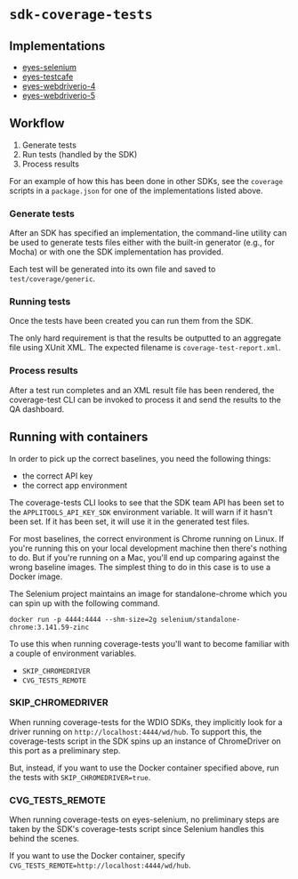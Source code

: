 # `sdk-coverage-tests`

## Implementations

- [eyes-selenium](../eyes-selenium/test/coverage/index.js)
- [eyes-testcafe](../eyes-testcafe/test/coverage/index.js)
- [eyes-webdriverio-4](../eyes-webdriverio-4/test/coverage/index.js)
- [eyes-webdriverio-5](../eyes-webdriverio-5/test/coverage/index.js)

## Workflow

1. Generate tests
2. Run tests (handled by the SDK)
3. Process results

For an example of how this has been done in other SDKs, see the `coverage` scripts in a `package.json` for one of the implementations listed above.

### Generate tests

After an SDK has specified an implementation, the command-line utility can be used to generate tests files either with the built-in generator (e.g., for Mocha) or with one the SDK implementation has provided.

Each test will be generated into its own file and saved to `test/coverage/generic`.

### Running tests

Once the tests have been created you can run them from the SDK.

The only hard requirement is that the results be outputted to an aggregate file using XUnit XML. The expected filename is `coverage-test-report.xml`.

### Process results

After a test run completes and an XML result file has been rendered, the coverage-test CLI can be invoked to process it and send the results to the QA dashboard.

## Running with containers

In order to pick up the correct baselines, you need the following things:

- the correct API key
- the correct app environment

The coverage-tests CLI looks to see that the SDK team API has been set to the `APPLITOOLS_API_KEY_SDK` environment variable. It will warn if it hasn't been set. If it has been set, it will use it in the generated test files.

For most baselines, the correct environment is Chrome running on Linux. If you're running this on your local development machine then there's nothing to do. But if you're running on a Mac, you'll end up comparing against the wrong baseline images. The simplest thing to do in this case is to use a Docker image.

The Selenium project maintains an image for standalone-chrome which you can spin up with the following command.

```
docker run -p 4444:4444 --shm-size=2g selenium/standalone-chrome:3.141.59-zinc
```

To use this when running coverage-tests you'll want to become familiar with a couple of environment variables.

- `SKIP_CHROMEDRIVER`
- `CVG_TESTS_REMOTE`

### SKIP_CHROMEDRIVER

When running coverage-tests for the WDIO SDKs, they implicitly look for a driver running on `http://localhost:4444/wd/hub`. To support this, the coverage-tests script in the SDK spins up an instance of ChromeDriver on this port as a preliminary step.

But, instead, if you want to use the Docker container specified above, run the tests with `SKIP_CHROMEDRIVER=true`.

### CVG_TESTS_REMOTE

When running coverage-tests on eyes-selenium, no preliminary steps are taken by the SDK's coverage-tests script since Selenium handles this behind the scenes.

If you want to use the Docker container, specify `CVG_TESTS_REMOTE=http://localhost:4444/wd/hub`.
